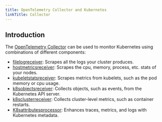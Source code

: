 ```yaml
---
title: OpenTelemetry Collector and Kubernetes
linkTitle: Collector
---
```


## Introduction

The [OpenTelemetry Collector](/docs/collector) can be used to monitor Kubernetes using combinations of different components:

- [filelogreceiver](https://github.com/open-telemetry/opentelemetry-collector-contrib/tree/main/receiver/filelogreceiver): Scrapes all the logs your cluster produces.
- [hostmetricsreceiver](https://github.com/open-telemetry/opentelemetry-collector-contrib/tree/main/receiver/hostmetricsreceiver): Scrapes the cpu, memory, process, etc. stats of your nodes.
- [kubeletstatsreceiver](https://github.com/open-telemetry/opentelemetry-collector-contrib/tree/main/receiver/kubeletstatsreceiver): Scrapes metrics from kubelets, such as the pod memory or cpu usage.
- [k8sobjectsreceiver](https://github.com/open-telemetry/opentelemetry-collector-contrib/tree/main/receiver/k8sobjectsreceiver): Collects objects, such as events, from the Kubernetes API server.
- [k8sclusterreceiver](https://github.com/open-telemetry/opentelemetry-collector-contrib/tree/main/receiver/k8sclusterreceiver): Collects cluster-level metrics, such as container restarts.
- [K8sattributesprocessor](https://github.com/open-telemetry/opentelemetry-collector-contrib/tree/main/processor/k8sattributesprocessor): Enhances traces, metrics, and logs with Kubernetes metadata.
